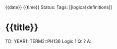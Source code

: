{{date}} {{time}}
Status: 
Tags: [[logical definitions]]
# {{title}}

TD: YEAR1::TERM2::PH136 Logic 1
Q: 
?
A: